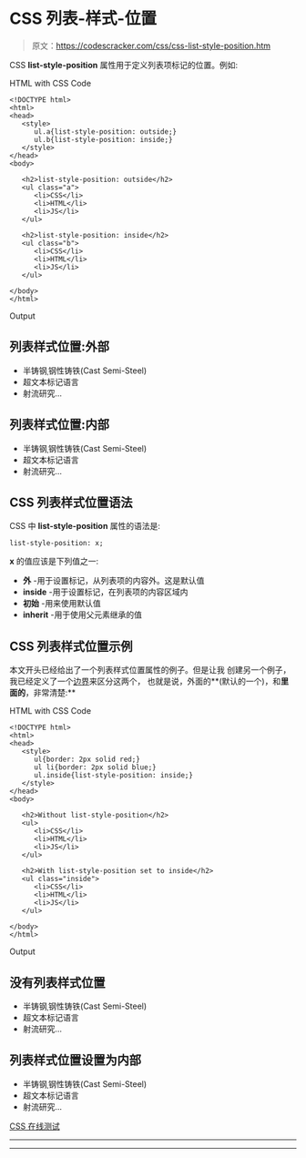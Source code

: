 # CSS 列表-样式-位置

> 原文：<https://codescracker.com/css/css-list-style-position.htm>

CSS **list-style-position** 属性用于定义列表项标记的位置。例如:

HTML with CSS Code

```
<!DOCTYPE html>
<html>
<head>
   <style>
      ul.a{list-style-position: outside;}
      ul.b{list-style-position: inside;}
   </style>
</head>
<body>

   <h2>list-style-position: outside</h2>
   <ul class="a">
      <li>CSS</li>
      <li>HTML</li>
      <li>JS</li>
   </ul>

   <h2>list-style-position: inside</h2>
   <ul class="b">
      <li>CSS</li>
      <li>HTML</li>
      <li>JS</li>
   </ul>

</body>
</html>
```

Output

## 列表样式位置:外部

*   半铸钢ˌ钢性铸铁(Cast Semi-Steel)
*   超文本标记语言
*   射流研究…

## 列表样式位置:内部

*   半铸钢ˌ钢性铸铁(Cast Semi-Steel)
*   超文本标记语言
*   射流研究…

## CSS 列表样式位置语法

CSS 中 **list-style-position** 属性的语法是:

```
list-style-position: x;
```

**x** 的值应该是下列值之一:

*   **外** -用于设置标记，从列表项的内容外。这是默认值
*   **inside** -用于设置标记，在列表项的内容区域内
*   **初始** -用来使用默认值
*   **inherit** -用于使用父元素继承的值

## CSS 列表样式位置示例

本文开头已经给出了一个列表样式位置属性的例子。但是让我 创建另一个例子，我已经定义了一个[边界](/css/css-border.htm)来区分这两个， 也就是说，外面的**(默认的一个)，和**里面的**，非常清楚:**

HTML with CSS Code

```
<!DOCTYPE html>
<html>
<head>
   <style>
      ul{border: 2px solid red;}
      ul li{border: 2px solid blue;}
      ul.inside{list-style-position: inside;}
   </style>
</head>
<body>

   <h2>Without list-style-position</h2>
   <ul>
      <li>CSS</li>
      <li>HTML</li>
      <li>JS</li>
   </ul>

   <h2>With list-style-position set to inside</h2>
   <ul class="inside">
      <li>CSS</li>
      <li>HTML</li>
      <li>JS</li>
   </ul>

</body>
</html>
```

Output

## 没有列表样式位置

*   半铸钢ˌ钢性铸铁(Cast Semi-Steel)
*   超文本标记语言
*   射流研究…

## 列表样式位置设置为内部

*   半铸钢ˌ钢性铸铁(Cast Semi-Steel)
*   超文本标记语言
*   射流研究…

[CSS 在线测试](/exam/showtest.php?subid=5)

* * *

* * *